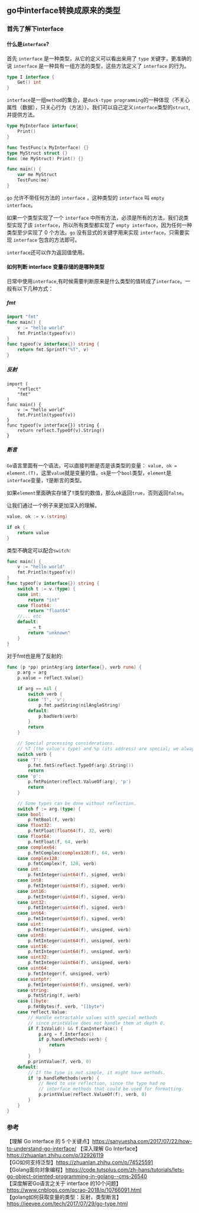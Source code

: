 ## go中interface转换成原来的类型

### 首先了解下interface

#### 什么是`interface`?

首先 `interface` 是一种类型，从它的定义可以看出来用了 `type` 关键字，更准确的说 `interface` 是一种具有一组方法的类型，这些方法定义了 `interface` 的行为。

````go
type I interface {
    Get() int
}
````
`interface`是一组`method`的集合，是`duck-type programming`的一种体现（不关心属性（数据），只关心行为（方法））。我们可以自己定义`interface`类型的`struct`,并提供方法。

````go
type MyInterface interface{
    Print()
}

func TestFunc(x MyInterface) {}
type MyStruct struct {}
func (me MyStruct) Print() {}

func main() {
    var me MyStruct
    TestFunc(me)
}
````

`go` 允许不带任何方法的 `interface` ，这种类型的 `interface` 叫 `empty interface`。  

如果一个类型实现了一个 `interface` 中所有方法，必须是所有的方法，我们说类型实现了该 `interface`，所以所有类型都实现了 `empty interface`，因为任何一种类型至少实现了 0 个方法。`go` 没有显式的关键字用来实现 `interface`，只需要实现 `interface` 包含的方法即可。  

`interface`还可以作为返回值使用。  

#### 如何判断 interface 变量存储的是哪种类型

日常中使用`interface`,有时候需要判断原来是什么类型的值转成了`interface`。一般有以下几种方式：

##### fmt

````go
import "fmt"
func main() {
    v := "hello world"
    fmt.Println(typeof(v))
}
func typeof(v interface{}) string {
    return fmt.Sprintf("%T", v)
}
````

##### 反射

````
import (
    "reflect"
    "fmt"
)
func main() {
    v := "hello world"
    fmt.Println(typeof(v))
}
func typeof(v interface{}) string {
    return reflect.TypeOf(v).String()
}
````  

##### 断言

`Go`语言里面有一个语法，可以直接判断是否是该类型的变量： `value, ok = element.(T)`，这里`value`就是变量的值，`ok`是一个`bool`类型，`element`是`interface`变量，`T`是断言的类型。  

如果`element`里面确实存储了`T`类型的数值，那么ok返回`true`，否则返回`false`。  

让我们通过一个例子来更加深入的理解。  

````go
value, ok := v.(string)

if ok {
    return value
}
````

类型不确定可以配合`switch`:

````go
func main() {
    v := "hello world"
    fmt.Println(typeof(v))
}
func typeof(v interface{}) string {
    switch t := v.(type) {
    case int:
        return "int"
    case float64:
        return "float64"
    //... etc
    default:
        _ = t
        return "unknown"
    }
}
````

对于fmt也是用了反射的:

````go
func (p *pp) printArg(arg interface{}, verb rune) {
	p.arg = arg
	p.value = reflect.Value{}

	if arg == nil {
		switch verb {
		case 'T', 'v':
			p.fmt.padString(nilAngleString)
		default:
			p.badVerb(verb)
		}
		return
	}

	// Special processing considerations.
	// %T (the value's type) and %p (its address) are special; we always do them first.
	switch verb {
	case 'T':
		p.fmt.fmtS(reflect.TypeOf(arg).String())
		return
	case 'p':
		p.fmtPointer(reflect.ValueOf(arg), 'p')
		return
	}

	// Some types can be done without reflection.
	switch f := arg.(type) {
	case bool:
		p.fmtBool(f, verb)
	case float32:
		p.fmtFloat(float64(f), 32, verb)
	case float64:
		p.fmtFloat(f, 64, verb)
	case complex64:
		p.fmtComplex(complex128(f), 64, verb)
	case complex128:
		p.fmtComplex(f, 128, verb)
	case int:
		p.fmtInteger(uint64(f), signed, verb)
	case int8:
		p.fmtInteger(uint64(f), signed, verb)
	case int16:
		p.fmtInteger(uint64(f), signed, verb)
	case int32:
		p.fmtInteger(uint64(f), signed, verb)
	case int64:
		p.fmtInteger(uint64(f), signed, verb)
	case uint:
		p.fmtInteger(uint64(f), unsigned, verb)
	case uint8:
		p.fmtInteger(uint64(f), unsigned, verb)
	case uint16:
		p.fmtInteger(uint64(f), unsigned, verb)
	case uint32:
		p.fmtInteger(uint64(f), unsigned, verb)
	case uint64:
		p.fmtInteger(f, unsigned, verb)
	case uintptr:
		p.fmtInteger(uint64(f), unsigned, verb)
	case string:
		p.fmtString(f, verb)
	case []byte:
		p.fmtBytes(f, verb, "[]byte")
	case reflect.Value:
		// Handle extractable values with special methods
		// since printValue does not handle them at depth 0.
		if f.IsValid() && f.CanInterface() {
			p.arg = f.Interface()
			if p.handleMethods(verb) {
				return
			}
		}
		p.printValue(f, verb, 0)
	default:
		// If the type is not simple, it might have methods.
		if !p.handleMethods(verb) {
			// Need to use reflection, since the type had no
			// interface methods that could be used for formatting.
			p.printValue(reflect.ValueOf(f), verb, 0)
		}
	}
}
````


### 参考
【理解 Go interface 的 5 个关键点】https://sanyuesha.com/2017/07/22/how-to-understand-go-interface/ 
【深入理解 Go Interface】https://zhuanlan.zhihu.com/p/32926119   
【GO如何支持泛型】https://zhuanlan.zhihu.com/p/74525591  
【Golang面向对象编程】https://code.tutsplus.com/zh-hans/tutorials/lets-go-object-oriented-programming-in-golang--cms-26540  
【深度解密Go语言之关于 interface 的10个问题】https://www.cnblogs.com/qcrao-2018/p/10766091.html  
【golang如何获取变量的类型：反射，类型断言】https://ieevee.com/tech/2017/07/29/go-type.html    